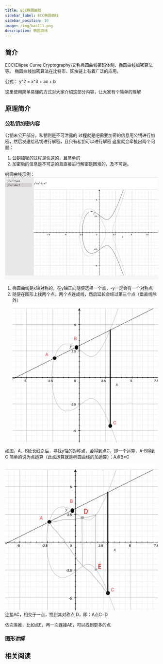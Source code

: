 ```yaml
---
title: ECC椭圆曲线
sidebar_label: ECC椭圆曲线
sidebar_position: 10
image: /img/bac111.png
description: 椭圆曲线
---
```


## 简介

ECC(Ellipse Curve Cryptography)又称椭圆曲线密码体制、椭圆曲线加密算法等。 椭圆曲线加密算法在比特币、区块链上有着广泛的应用。

公式：
y^2 = x^3 + ax + b

这里使用简单易懂的方式对大家介绍这部分内容，让大家有个简单的理解

## 原理简介

### 公私钥加密内容
公钥未公开部分，私钥则是不可泄露的
过程就是吧需要加密的信息用公钥进行加密，然后发送给私钥进行解密，且只有私钥可以进行解密
这里就会牵扯出两个问题：
1. 公钥加密的过程是快速的，且简单的
2. 加密后的信息是不可逆的且直接进行解密是困难的，及不可逆。


椭圆曲线示例：
![img.png](assets/ecimg.png)


1. 椭圆曲线是x轴对称的，在y轴正向随便选择一个点，-y一定会有一个对称点
2. 随便在图形上找两个点，两个点连成线，然后延长会经过第三个点（垂直线除外）
![img.png](assets/ecc1img.png)

如图，A、B延长线之后，寻找y轴的对称点，会得到点C，即一个运算，A-B得到C
简单的说为点运算（此点运算就是椭圆曲线的加运算）：A点B=C

![img.png](assets/ecc11img.png)
连接AC，相交于一点，找到其对称点 D，即：A点C=D

依次类推，比如点E，再一次连接AE，可以找到更多的点



### 图形讲解


## 相关阅读
